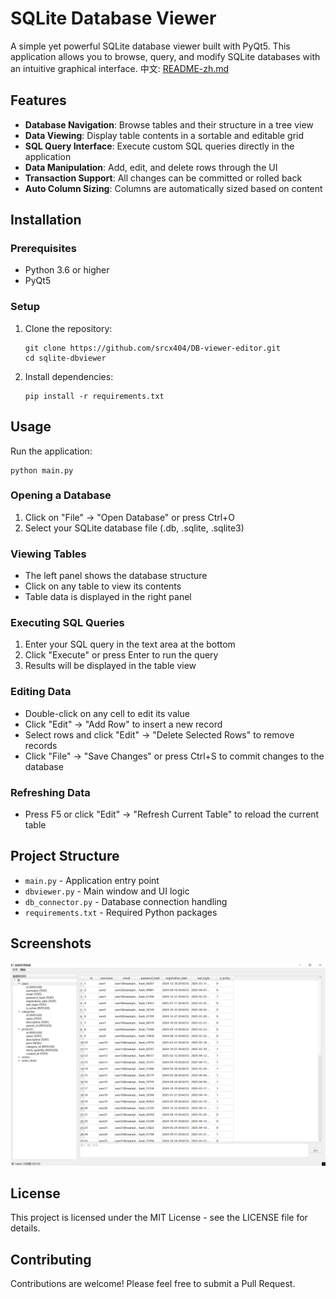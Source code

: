 # SQLite Database Viewer

A simple yet powerful SQLite database viewer built with PyQt5. This application allows you to browse, query, and modify SQLite databases with an intuitive graphical interface.
中文: [README-zh.md](README-zh.md)

## Features

- **Database Navigation**: Browse tables and their structure in a tree view
- **Data Viewing**: Display table contents in a sortable and editable grid
- **SQL Query Interface**: Execute custom SQL queries directly in the application
- **Data Manipulation**: Add, edit, and delete rows through the UI
- **Transaction Support**: All changes can be committed or rolled back
- **Auto Column Sizing**: Columns are automatically sized based on content

## Installation

### Prerequisites

- Python 3.6 or higher
- PyQt5

### Setup

1. Clone the repository:
   ```
   git clone https://github.com/srcx404/DB-viewer-editor.git
   cd sqlite-dbviewer
   ```

2. Install dependencies:
   ```
   pip install -r requirements.txt
   ```

## Usage

Run the application:
```
python main.py
```

### Opening a Database
1. Click on "File" → "Open Database" or press Ctrl+O
2. Select your SQLite database file (.db, .sqlite, .sqlite3)

### Viewing Tables
- The left panel shows the database structure
- Click on any table to view its contents
- Table data is displayed in the right panel

### Executing SQL Queries
1. Enter your SQL query in the text area at the bottom
2. Click "Execute" or press Enter to run the query
3. Results will be displayed in the table view

### Editing Data
- Double-click on any cell to edit its value
- Click "Edit" → "Add Row" to insert a new record
- Select rows and click "Edit" → "Delete Selected Rows" to remove records
- Click "File" → "Save Changes" or press Ctrl+S to commit changes to the database

### Refreshing Data
- Press F5 or click "Edit" → "Refresh Current Table" to reload the current table

## Project Structure

- `main.py` - Application entry point
- `dbviewer.py` - Main window and UI logic
- `db_connector.py` - Database connection handling
- `requirements.txt` - Required Python packages

## Screenshots

![Screenshot.png](./assets/test.png)

## License

This project is licensed under the MIT License - see the LICENSE file for details.

## Contributing

Contributions are welcome! Please feel free to submit a Pull Request.
